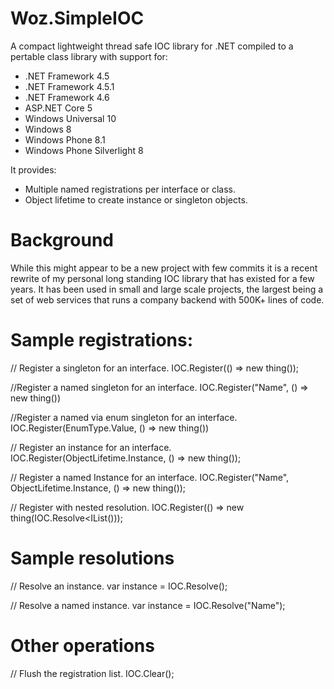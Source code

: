 # Woz.SimpleIOC

A compact lightweight thread safe IOC library for .NET compiled to a pertable class library with support for:
- .NET Framework 4.5
- .NET Framework 4.5.1
- .NET Framework 4.6
- ASP.NET Core 5
- Windows Universal 10
- Windows 8
- Windows Phone 8.1
- Windows Phone Silverlight 8

It provides:
- Multiple named registrations per interface or class.
- Object lifetime to create instance or singleton objects.

# Background

While this might appear to be a new project with few commits it is a recent rewrite of my personal long standing IOC library that has existed for a few years. It has been used in small and large scale projects, the largest being a set of web services that runs a company backend with 500K+ lines of code.

# Sample registrations:

// Register a singleton for an interface.
IOC.Register<IThing>(() => new thing());

//Register a named singleton for an interface.
IOC.Register<IThing>("Name", () => new thing())

//Register a named via enum singleton for an interface.
IOC.Register<IThing>(EnumType.Value, () => new thing())

// Register an instance for an interface.
IOC.Register<IThing>(ObjectLifetime.Instance, () => new thing());

// Register a named Instance for an interface.
IOC.Register<IThing>("Name", ObjectLifetime.Instance, () => new thing());

// Register with nested resolution.
IOC.Register<IThing>(() => new thing(IOC.Resolve<IList<int>()));

# Sample resolutions

// Resolve an instance.
var instance = IOC.Resolve<IThing>();

// Resolve a named instance.
var instance = IOC.Resolve<IThing>("Name");

# Other operations 

// Flush the registration list.
IOC.Clear();

